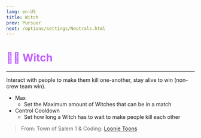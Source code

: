 ```yaml
---
lang: en-US
title: Witch
prev: Pursuer
next: /options/settings/Neutrals.html
---
```


# <font color="#bf5fff">🧙‍♀️ <b>Witch</b></font> <Badge text="Benign" type="tip" vertical="middle"/>
---

Interact with people to make them kill one-another, stay alive to win (non-crew team win).
* Max
  * Set the Maximum amount of Witches that can be in a match
* Control Cooldown
  * Set how long a Witch has to wait to make people kill each other

> From: Town of Salem 1 & Coding: [Loonie Toons](https://github.com/Loonie-Toons)